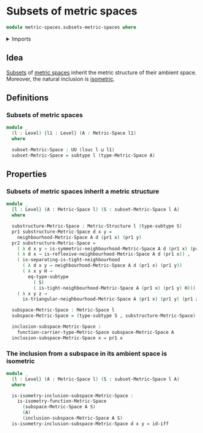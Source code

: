 # Subsets of metric spaces

```agda
module metric-spaces.subsets-metric-spaces where
```

<details><summary>Imports</summary>

```agda
open import foundation.dependent-pair-types
open import foundation.logical-equivalences
open import foundation.subtypes
open import foundation.universe-levels

open import metric-spaces.functions-metric-spaces
open import metric-spaces.isometry-metric-spaces
open import metric-spaces.metric-spaces
open import metric-spaces.metric-structures
open import metric-spaces.neighbourhood-relations
```

</details>

## Idea

[Subsets](foundation.subtypes.md) of
[metric spaces](metric-spaces.metric-spaces.md) inherit the metric structure of
their ambient space. Moreover, the natural inclusion is
[isometric](metric-spaces.isometry-metric-spaces.md).

## Definitions

### Subsets of metric spaces

```agda
module _
  (l : Level) {l1 : Level} (A : Metric-Space l1)
  where

  subset-Metric-Space : UU (lsuc l ⊔ l1)
  subset-Metric-Space = subtype l (type-Metric-Space A)
```

## Properties

### Subsets of metric spaces inherit a metric structure

```agda
module _
  {l : Level} (A : Metric-Space l) (S : subset-Metric-Space l A)
  where

  substructure-Metric-Space : Metric-Structure l (type-subtype S)
  pr1 substructure-Metric-Space d x y =
    neighbourhood-Metric-Space A d (pr1 x) (pr1 y)
  pr2 substructure-Metric-Space =
    ( λ d x y → is-symmetric-neighbourhood-Metric-Space A d (pr1 x) (pr1 y)) ,
    ( λ d x → is-reflexive-neighbourhood-Metric-Space A d (pr1 x)) ,
    ( is-separating-is-tight-neighbourhood
      ( λ d x y → neighbourhood-Metric-Space A d (pr1 x) (pr1 y))
      ( λ x y H →
        eq-type-subtype
          ( S)
          ( is-tight-neighbourhood-Metric-Space A (pr1 x) (pr1 y) H))) ,
    ( λ x y z →
      is-triangular-neighbourhood-Metric-Space A (pr1 x) (pr1 y) (pr1 z))

  subspace-Metric-Space : Metric-Space l
  subspace-Metric-Space = (type-subtype S , substructure-Metric-Space)

  inclusion-subspace-Metric-Space :
    function-carrier-type-Metric-Space subspace-Metric-Space A
  inclusion-subspace-Metric-Space x = pr1 x
```

### The inclusion from a subspace in its ambient space is isometric

```agda
module _
  {l : Level} (A : Metric-Space l) (S : subset-Metric-Space l A)
  where

  is-isometry-inclusion-subspace-Metric-Space :
    is-isometry-function-Metric-Space
      (subspace-Metric-Space A S)
      (A)
      (inclusion-subspace-Metric-Space A S)
  is-isometry-inclusion-subspace-Metric-Space d x y = id-iff
```

